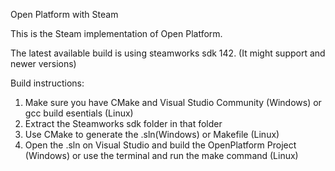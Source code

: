 Open Platform with Steam

This is the Steam implementation of Open Platform.

The latest available build is using steamworks sdk 142. (It might support and newer versions)

Build instructions:
1. Make sure you have CMake and Visual Studio Community (Windows) or gcc build esentials (Linux)
2. Extract the Steamworks sdk folder in that folder
3. Use CMake to generate the .sln(Windows) or Makefile (Linux)
4. Open the .sln on Visual Studio and build the OpenPlatform Project (Windows) or use the terminal and run the make command (Linux)
